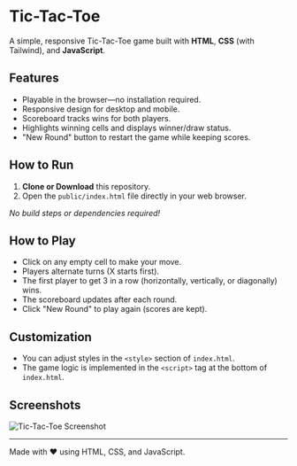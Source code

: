 # Tic-Tac-Toe

A simple, responsive Tic-Tac-Toe game built with **HTML**, **CSS** (with Tailwind), and **JavaScript**.

## Features

- Playable in the browser—no installation required.
- Responsive design for desktop and mobile.
- Scoreboard tracks wins for both players.
- Highlights winning cells and displays winner/draw status.
- "New Round" button to restart the game while keeping scores.

## How to Run

1. **Clone or Download** this repository.
2. Open the `public/index.html` file directly in your web browser.

_No build steps or dependencies required!_

## How to Play

- Click on any empty cell to make your move.
- Players alternate turns (X starts first).
- The first player to get 3 in a row (horizontally, vertically, or diagonally) wins.
- The scoreboard updates after each round.
- Click "New Round" to play again (scores are kept).

## Customization

- You can adjust styles in the `<style>` section of `index.html`.
- The game logic is implemented in the `<script>` tag at the bottom of `index.html`.

## Screenshots

![Tic-Tac-Toe Screenshot](https://user-images.githubusercontent.com/your-screenshot.png)

---

Made with ❤️ using HTML, CSS, and JavaScript.